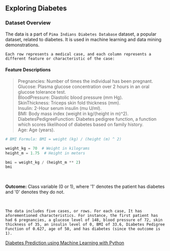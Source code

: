 ## Exploring Diabetes

### Dataset Overview

The data is a part of `Pima Indians Diabetes Database` dataset, a popular dataset, related to diabetes. It is used in machine learning and data mining demonstrations.<br/>

`Each row represents a medical case, and each column represents a different feature or characteristic of the case:`

#### Feature Descriptions

> Pregnancies: Number of times the individual has been pregnant.<br/>
> Glucose: Plasma glucose concentration over 2 hours in an oral glucose tolerance test.<br/>
> BloodPressure: Diastolic blood pressure (mm Hg).<br/>
> SkinThickness: Triceps skin fold thickness (mm).<br/>
> Insulin: 2-Hour serum insulin (mu U/ml).<br/>
> BMI: Body mass index (weight in kg/(height in m)^2).<br/>
> DiabetesPedigreeFunction: Diabetes pedigree function, a function which scores likelihood of diabetes based on family history.<br/>
> Age: Age (years).<br/>

```python
# BMI Formula: BMI = weight (kg) / (height (m) ^ 2)

weight_kg = 70  # Weight in kilograms
height_m = 1.75  # Height in meters

bmi = weight_kg / (height_m ** 2)
bmi
```

<br/>

**Outcome:** Class variable (0 or 1), where '1' denotes the patient has diabetes and '0' denotes they do not.<br/>

<br/>

`The data includes five cases, or rows. For each case, It has aforementioned characteristics. For instance, the first patient has had 6 pregnancies, a glucose level of 148, blood pressure of 72, skin thickness of 35, an insulin level of 0, BMI of 33.6, Diabetes Pedigree Function of 0.627, age of 50, and has diabetes (since the outcome is 1).`

[Diabetes Prediction using Machine Learning with Python](https://youtu.be/xUE7SjVx9bQ?list=PLfFghEzKVmjvuSA67LszN1dZ-Dd_pkus6)

